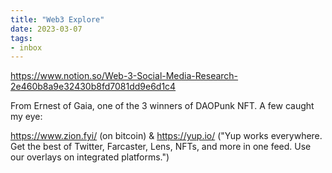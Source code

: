 ```yaml
---
title: "Web3 Explore"
date: 2023-03-07
tags:
- inbox
---
```


https://www.notion.so/Web-3-Social-Media-Research-2e460b8a9e32430b8fd7081dd9e6d1c4

From Ernest of Gaia, one of the 3 winners of DAOPunk NFT. A few caught my eye: 

https://www.zion.fyi/ (on bitcoin) & https://yup.io/ ("Yup works everywhere. Get the best of Twitter, Farcaster, Lens, NFTs, and more in one feed. Use our overlays on integrated platforms.")

